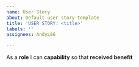 ```yaml
---
name: User Story
about: Default user story template
title: 'USER STORY: <title>'
labels: ''
assignees: AndyL86

---
```


As a **role** I can **capability** so that **received benefit**
